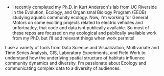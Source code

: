 - I recently completed my Ph.D. in Kurt Anderson's lab from UC Riverside in the  Evolution, Ecology, and Organismal Biology Program (EEOB) studying aquatic community ecology. Now, I'm working for General Motors on some exciting projects related to electric vehicles and unfortnatley, that code and data isnt publically available. So most of these repos are focused on my ecological and publically available work from my PhD, but I'll add relevant things when work  permits!

I use a variety of tools from Data Science and Visualization, Multivariate and Time Series Analysis, GIS, Laboratory Experiments, and Field Work to understand how the underlying spatial structure of habitats influence community dynamics and diversity. I'm passionate about Ecology and communicating complex data to a diversity of audiences.


<!---
mgree013/mgree013 is a ✨ special ✨ repository because its `README.md` (this file) appears on your GitHub profile.
You can click the Preview link to take a look at your changes.
--->

